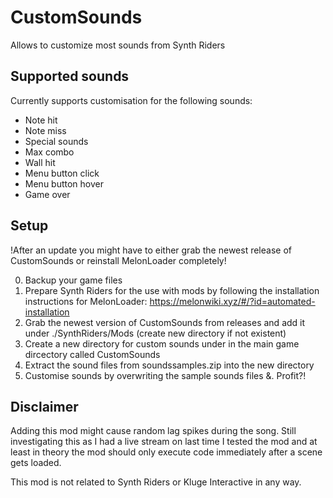 # CustomSounds

Allows to customize most sounds from Synth Riders

## Supported sounds

Currently supports customisation for the following sounds:

* Note hit
* Note miss
* Special sounds
* Max combo
* Wall hit
* Menu button click
* Menu button hover
* Game over  

## Setup
!After an update you might have to either grab the newest release of CustomSounds or reinstall MelonLoader completely!

0. Backup your game files
1. Prepare Synth Riders for the use with mods by following the installation instructions for MelonLoader:  https://melonwiki.xyz/#/?id=automated-installation
2. Grab the newest version of CustomSounds from releases and add it under ./SynthRiders/Mods (create new directory if not existent)
3. Create a new directory for custom sounds under in the main game dircectory called CustomSounds
4. Extract the sound files from soundssamples.zip into the new directory
5. Customise sounds by overwriting the sample sounds files 
&. Profit?!

## Disclaimer
Adding this mod might cause random lag spikes during the song. 
Still investigating this as I had a live stream on last time I tested the mod and 
at least in theory the mod should only execute code immediately after a scene gets loaded.

This mod is not related to Synth Riders or Kluge Interactive in any way.
